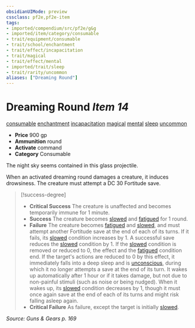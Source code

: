 ```yaml
---
obsidianUIMode: preview
cssclass: pf2e,pf2e-item
tags:
- imported/compendium/src/pf2e/g&g
- imported/item/category/consumable
- trait/equipment/consumable
- trait/school/enchantment
- trait/effect/incapacitation
- trait/magical
- trait/effect/mental
- imported/trait/sleep
- trait/rarity/uncommon
aliases: ["Dreaming Round"]
---
```

# Dreaming Round *Item 14*  
[consumable](consumable.md)  [enchantment](enchantment.md)  [incapacitation](incapacitation.md)  [magical](magical.md)  [mental](mental.md)  [sleep](rules/traits/sleep.md)  [uncommon](uncommon.md)  

- **Price** 900 gp
- **Ammunition** round
- **Activate** command
- **Category** Consumable

The night sky seems contained in this glass projectile.

When an activated dreaming round damages a creature, it induces drowsiness. The creature must attempt a DC 30 Fortitude save.

> [!success-degree] 
> - **Critical Success** The creature is unaffected and becomes temporarily immune for 1 minute.
> - **Success** The creature becomes [slowed](conditions.md#Slowed) and [fatigued](conditions.md#Fatigued) for 1 round.
> - **Failure** The creature becomes [fatigued](conditions.md#Fatigued) and [slowed](conditions.md#Slowed), and must attempt another Fortitude save at the end of each of its turns. If it fails, its [slowed](conditions.md#Slowed) condition increases by 1. A successful save reduces the [slowed](conditions.md#Slowed) condition by 1. If the [slowed](conditions.md#Slowed) condition is removed or reduced to 0, the effect and the [fatigued](conditions.md#Fatigued) condition end. If the target's actions are reduced to 0 by this effect, it immediately falls into a deep sleep and is [unconscious](conditions.md#Unconscious), during which it no longer attempts a save at the end of its turn. It wakes up automatically after 1 hour or if it takes damage, but not due to non-painful stimuli (such as noise or being nudged). When it wakes up, its [slowed](conditions.md#Slowed) condition decreases by 1, though it must once again save at the end of each of its turns and might risk falling asleep again.
> - **Critical Failure** As failure, except the target is initially [slowed](conditions.md#Slowed).

*Source: Guns & Gears p. 169*